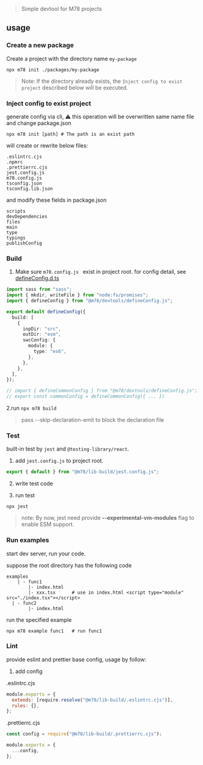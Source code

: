 > Simple devtool for M78 projects

## usage

### Create a new package

Create a project with the directory name `my-package`

```shell
npx m78 init ./packages/my-package
```

> Note: If the directory already exists, the `Inject config to exist project` described below will be executed.

### Inject config to exist project

generate config via cli, ⚠️ this operation will be overwritten same name file and change package.json

```shell
npx m78 init [path] # The path is an exist path
```

will create or rewrite below files:

```shell
.eslintrc.cjs
.npmrc
.prettierrc.cjs
jest.config.js
m78.config.js
tsconfig.json
tsconfig.lib.json
```

and modify these fields in package.json

```shell
scripts
devDependencies
files
main
type
typings
publishConfig
```

### Build

1. Make sure `m78.config.js ` exist in project root. for config detail, see [defineConfig.d.ts](./defineConfig.d.ts)

```ts
import sass from "sass";
import { mkdir, writeFile } from "node:fs/promises";
import { defineConfig } from "@m78/devtools/defineConfig.js";

export default defineConfig({
  build: [
    {
      inpDir: "src",
      outDir: "esm",
      swcConfig: {
        module: {
          type: "es6",
        },
      },
    },
  ],
});

// import { defineCommonConfig } from "@m78/devtools/defineConfig.js"; // Other commonConfig if need, such as tscExtraArgs
// export const commonConfig = defineCommonConfig({ ... })
```

2.run `npx m78 build`

> pass --skip-declaration-emit to block the declaration file

### Test

built-in test by `jest` and `@testing-library/react`.

1. add `jest.config.js` to project root.

```ts
export { default } from "@m78/lib-build/jest.config.js";
```

2. write test code

3. run test

```shell
npx jest
```

> note: By now, jest need provide **--experimental-vm-modules** flag to enable ESM support.

### Run examples

start dev server, run your code.

suppose the root directory has the following code

```shell
examples
	| - func1
		|- index.html
		|- xxx.tsx		# use in index.html <script type="module" src="./index.tsx"></script>
  | - func2
		|- index.html
```

run the specified example

```shell
npx m78 example func1	# run func1
```

### Lint

provide eslint and prettier base config, usage by follow:

1. add config

.eslintrc.cjs

```js
module.exports = {
  extends: [require.resolve("@m78/lib-build/.eslintrc.cjs")],
  rules: {},
};
```

.prettierrc.cjs

```js
const config = require("@m78/lib-build/.prettierrc.cjs");

module.exports = {
  ...config,
};
```

